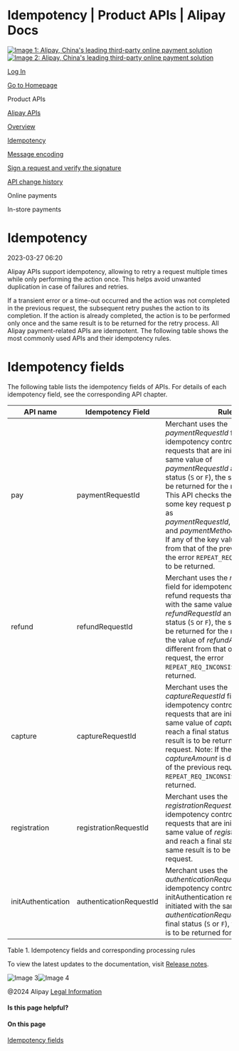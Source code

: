 Idempotency | Product APIs | Alipay Docs
===============
                        

[![Image 1: Alipay, China's leading third-party online payment solution](https://ac.alipay.com/storage/2024/3/26/d66c43c0-440d-4c97-9976-f2028a2c8c5e.svg)![Image 2: Alipay, China's leading third-party online payment solution](https://ac.alipay.com/storage/2024/3/26/a48bd336-aea0-4f16-bf83-616eacbb4434.svg)](/docs/)

[Log In](https://global.alipay.com/ilogin/account_login.htm?goto=https%3A%2F%2Fglobal.alipay.com%2Fdocs%2Fac%2Fams%2Fidempotency)

[Go to Homepage](../../)

Product APIs

[Alipay APIs](/docs/ac/ams/api)

[Overview](/docs/ac/ams/api_fund)

[Idempotency](/docs/ac/ams/idempotency)

[Message encoding](/docs/ac/ams/me)

[Sign a request and verify the signature](/docs/ac/ams/digital_signature)

[API change history](/docs/ac/ams/changehistory)

Online payments

In-store payments

Idempotency
===========

2023-03-27 06:20

Alipay APIs support idempotency, allowing to retry a request multiple times while only performing the action once. This helps avoid unwanted duplication in case of failures and retries.

If a transient error or a time-out occurred and the action was not completed in the previous request, the subsequent retry pushes the action to its completion. If the action is already completed, the action is to be performed only once and the same result is to be returned for the retry process. All Alipay payment-related APIs are idempotent. The following table shows the most commonly used APIs and their idempotency rules.

Idempotency fields
==================

The following table lists the idempotency fields of APIs. For details of each idempotency field, see the corresponding API chapter.



| **API name** | **Idempotency Field** | **Rules** |
| --- | --- | --- |
| pay | paymentRequestId | Merchant uses the *paymentRequestId* field for idempotency control. For payment requests that are initiated with the same value of *paymentRequestId* and reach a final status (`S` or `F`), the same result is to be returned for the request.Note: This API checks the consistency of some key request parameters such as *paymentRequestId*, *paymentAmount*, and *paymentMethodId* if applicable. If any of the key values is different from that of the previous request, the error `REPEAT_REQ_INCONSISTENT` is to be returned. |
| refund | refundRequestId | Merchant uses the *refundRequestId* field for idempotency control. For refund requests that are initiated with the same value of *refundRequestId* and reach a final status (`S` or `F`), the same result is to be returned for the request. Note: If the value of *refundAmount* is different from that of the previous request, the error `REPEAT_REQ_INCONSISTENT` is to be returned. |
| capture | captureRequestId | Merchant uses the *captureRequestId* field for idempotency control. For capture requests that are initiated with the same value of *captureRequestId* and reach a final status (`S` or `F`), the same result is to be returned for the request. Note: If the value of *captureAmount* is different from that of the previous request, the error `REPEAT_REQ_INCONSISTENT` is to be returned. |
| registration | registrationRequestId | Merchant uses the *registrationRequestId* field for idempotency control. For registration requests that are initiated with the same value of *registrationRequestId* and reach a final status (`S` or `F`), the same result is to be returned for the request. |
| initAuthentication | authenticationRequestId | Merchant uses the *authenticationRequestId* field for idempotency control. For initAuthentication requests that are initiated with the same value of *authenticationRequestId* and reach a final status (`S` or `F`), the same result is to be returned for the request. |



Table 1. Idempotency fields and corresponding processing rules

To view the latest updates to the documentation, visit [Release notes](https://global.alipay.com/docs/releasenotes).

![Image 3](https://ac.alipay.com/storage/2021/5/20/19b2c126-9442-4f16-8f20-e539b1db482a.png)![Image 4](https://ac.alipay.com/storage/2021/5/20/e9f3f154-dbf0-455f-89f0-b3d4e0c14481.png)

@2024 Alipay [Legal Information](https://global.alipay.com/docs/ac/platform/membership)

#### Is this page helpful?

#### On this page

[Idempotency fields](#aQ2Bz "Idempotency fields")